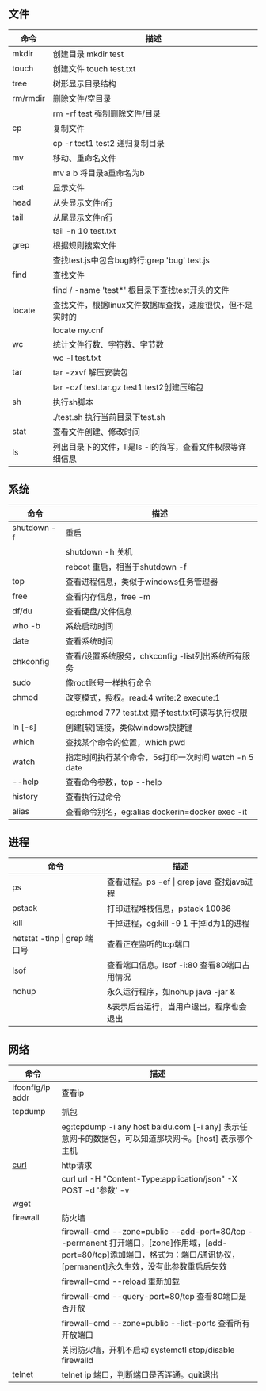 ## 文件
命令 | 描述
---|---
mkdir | 创建目录 mkdir test
touch | 创建文件 touch test.txt
tree | 树形显示目录结构
rm/rmdir | 删除文件/空目录 
 || rm -rf test 强制删除文件/目录
cp | 复制文件
 || cp -r test1 test2 递归复制目录
mv | 移动、重命名文件
 || mv a b 将目录a重命名为b  
cat | 显示文件
head | 从头显示文件n行
tail | 从尾显示文件n行
 || tail -n 10 test.txt
grep | 根据规则搜索文件
 || 查找test.js中包含bug的行:grep 'bug' test.js 
find | 查找文件
 || find / -name 'test*' 根目录下查找test开头的文件 
locate | 查找文件，根据linux文件数据库查找，速度很快，但不是实时的  
 || locate my.cnf 
wc | 统计文件行数、字符数、字节数
 || wc -l test.txt
tar | tar -zxvf 解压安装包
 || tar -czf test.tar.gz test1 test2创建压缩包
sh | 执行sh脚本
 || ./test.sh 执行当前目录下test.sh  
stat | 查看文件创建、修改时间  
ls | 列出目录下的文件，ll是ls -l的简写，查看文件权限等详细信息

## 系统  
命令 | 描述
---|---
shutdown -f | 重启
 || shutdown -h 关机
 || reboot 重启，相当于shutdown -f
top | 查看进程信息，类似于windows任务管理器  
free | 查看内存信息，free -m
df/du | 查看硬盘/文件信息
who -b | 系统启动时间  
date | 查看系统时间
chkconfig | 查看/设置系统服务，chkconfig -list列出系统所有服务  
sudo | 像root账号一样执行命令
chmod | 改变模式，授权。read:4 write:2 execute:1
 || eg:chmod 777 test.txt 赋予test.txt可读写执行权限  
ln [-s] | 创建[软]链接，类似windows快捷键  
which | 查找某个命令的位置，which pwd  
watch | 指定时间执行某个命令，5s打印一次时间 watch -n 5 date
--help | 查看命令参数，top --help  
history | 查看执行过命令  
alias | 查看命令别名，eg:alias dockerin=docker exec -it

## 进程
命令 | 描述
---|---
ps | 查看进程。ps -ef \| grep java 查找java进程  
pstack | 打印进程堆栈信息，pstack 10086  
kill | 干掉进程，eg:kill -9 1 干掉id为1的进程  
netstat -tlnp \| grep 端口号 | 查看正在监听的tcp端口 
lsof | 查看端口信息。lsof -i:80 查看80端口占用情况  
nohup | 永久运行程序，如nohup java -jar &
 || &表示后台运行，当用户退出，程序也会退出

## 网络
命令 | 描述
---|---
ifconfig/ip addr | 查看ip
tcpdump | 抓包
 || eg:tcpdump -i any host baidu.com [-i any] 表示任意网卡的数据包，可以知道那块网卡。[host] 表示哪个主机 
[curl](https://www.jianshu.com/p/07c4dddae43a) | http请求
 || curl url -H "Content-Type:application/json" -X POST -d '参数' -v
wget || 下载命令，wget url
firewall | 防火墙
 || firewall-cmd --zone=public --add-port=80/tcp --permanent 打开端口，[zone]作用域，[add-port=80/tcp]添加端口，格式为：端口/通讯协议，[permanent]永久生效，没有此参数重启后失效  
 || firewall-cmd --reload  重新加载
 || firewall-cmd --query-port=80/tcp 查看80端口是否开放
 || firewall-cmd --zone=public --list-ports 查看所有开放端口
 || 关闭防火墙，开机不启动 systemctl stop/disable firewalld
telnet | telnet ip 端口，判断端口是否连通。quit退出 


